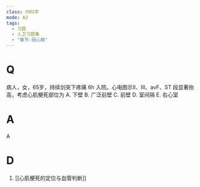 ```yaml
---
class: 内科学
mode: A2
tags:
  - 习题
  - 人卫习题集
  - "章节-冠心病"
---
```


# Q
病人，女，65岁，持续剑突下疼痛 6h 入院。心电图示II、III、avF、ST 段显著抬高，考虑心肌梗死部位为
A. 下壁 
B. 广泛前壁 
C. 前壁
D. 室间隔 
E. 右心室
# A
A
# D
1. [[心肌梗死的定位与血管判断]]